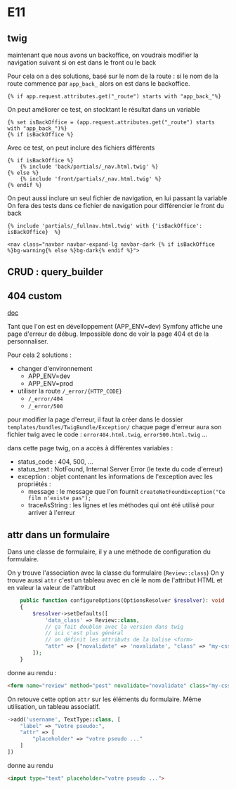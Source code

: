 # E11

## twig

maintenant que nous avons un backoffice, on voudrais modifier la navigation suivant si on est dans le front ou le back

Pour cela on a des solutions, basé sur le nom de la route : si le nom de la route commence par `app_back_` alors on est dans le backoffice.

```twig
{% if app.request.attributes.get("_route") starts with "app_back_"%}
```

On peut améliorer ce test, on stocktant le résultat dans un variable

```twig
{% set isBackOffice = (app.request.attributes.get("_route") starts with "app_back_")%}
{% if isBackOffice %}
```

Avec ce test, on peut inclure des fichiers différents

```twig
{% if isBackOffice %}
    {% include 'back/partials/_nav.html.twig' %}
{% else %}
    {% include 'front/partials/_nav.html.twig' %}
{% endif %}
```

On peut aussi inclure un seul fichier de navigation, en lui passant la variable
On fera des tests dans ce fichier de navigation pour différencier le front du back

```twig
{% include 'partials/_fullnav.html.twig' with {'isBackOffice': isBackOffice}  %}
```

```twig
<nav class="navbar navbar-expand-lg navbar-dark {% if isBackOffice %}bg-warning{% else %}bg-dark{% endif %}">
```

## CRUD : query_builder

## 404 custom

[doc](https://symfony.com/doc/current/controller/error_pages.html)

Tant que l'on est en dévelloppement (APP_ENV=dev) Symfony affiche une page d'erreur de débug.
Impossible donc de voir la page 404 et de la personnaliser.

Pour cela 2 solutions :

* changer d'environnement
  * APP_ENV=dev
  * APP_ENV=prod
* utiliser la route `/_error/{HTTP_CODE}`
  * `/_error/404`
  * `/_error/500`

pour modifier la page d'erreur, il faut la créer dans le dossier `templates/bundles/TwigBundle/Exception/`
chaque page d'erreur aura son fichier twig avec le code : `error404.html.twig`, `error500.html.twig` ...

dans cette page twig, on a accès à différentes variables :

* status_code : 404, 500, ...
* status_text : NotFound, Internal Server Error (le texte du code d'erreur)
* exception : objet contenant les informations de l'exception avec les propriétés :
  * message : le message que l'on fournit `createNotFoundException("Ce film n'existe pas");`
  * traceAsString : les lignes et les méthodes qui ont été utilisé pour arriver à l'erreur

## attr dans un formulaire

Dans une classe de formulaire, il y a une méthode de configuration du formulaire.

On y trouve l'association avec la classe du formulaire (`Review::class`)
On y trouve aussi `attr`
c'est un tableau avec en clé le nom de l'attribut HTML et en valeur la valeur de l'attribut

```php
    public function configureOptions(OptionsResolver $resolver): void
    {
        $resolver->setDefaults([
            'data_class' => Review::class,
            // ça fait doublon avec la version dans twig
            // ici c'est plus général
            // on définit les attributs de la balise <form> 
            "attr" => ["novalidate" => 'novalidate', "class" => "my-css-class"]
        ]);
    }
```

donne au rendu :

```html
<form name="review" method="post" novalidate="novalidate" class="my-css-class">
```

On retouve cette option `attr` sur les éléments du formulaire.
Même utilisation, un tableau associatif.

```php
->add('username', TextType::class, [
    "label" => "Votre pseudo:",
    "attr" => [
        "placeholder" => "votre pseudo ..."
    ]
])
```

donne au rendu

```html
<input type="text" placeholder="votre pseudo ...">
```

